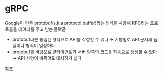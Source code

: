 # gRPC

Google이 만든 protobuf(a.k.a protocol buffer)라는 방식을 사용해 RPC라는 프로토콜을 데이터를 주고 받는 플랫폼

- protobuf라는 통일된 형식으로 API를 작성할 수 있다 → 기능별로 API 문서의 품질이나 형식이 일정하다
- protobuf를 바탕으로 클라이언트와 서버 양쪽의 코드를 자동으로 생성할 수 있다 → API 사양이 바뀌어도 대처하기 쉽다

[참조](https://medium.com/naver-cloud-platform/nbp-%EA%B8%B0%EC%88%A0-%EA%B2%BD%ED%97%98-%EC%8B%9C%EB%8C%80%EC%9D%98-%ED%9D%90%EB%A6%84-grpc-%EA%B9%8A%EA%B2%8C-%ED%8C%8C%EA%B3%A0%EB%93%A4%EA%B8%B0-1-39e97cb3460)
